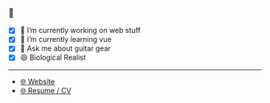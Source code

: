 ### 👋

- [x] 🔭 I’m currently working on web stuff
- [x] 🌱 I’m currently learning vue
- [x] 💬 Ask me about guitar gear
- [x] 😄 Biological Realist

---

- [🌐 Website](https://craigerskine.com/)
- [🌐 Resume / CV](https://craigerskine.com/resume/)
